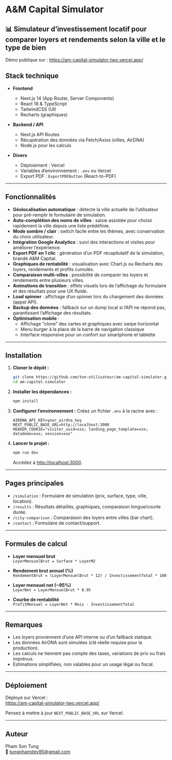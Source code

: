 # A&M Capital Simulator

📊 **Simulateur d’investissement locatif** pour comparer loyers et rendements selon la ville et le type de bien
---

Démo publique sur : <https://am-capital-simulator-two.vercel.app/>

## Stack technique

- **Frontend**
  - Next.js 14 (App Router, Server Components)
  - React 18 & TypeScript
  - TailwindCSS (UI)
  - Recharts (graphiques)

- **Backend / API**
  - Next.js API Routes
  - Récupération des données via Fetch/Axios (villes, AirDNA)
  - Node.js pour les calculs

- **Divers**
  - Déploiement : Vercel
  - Variables d’environnement : `.env` ou Vercel
  - Export PDF : `ExportPDFButton` (React-to-PDF)

---

## Fonctionnalités

- **Géolocalisation automatique** : détecte la ville actuelle de l’utilisateur pour pré-remplir le formulaire de simulation.  
- **Auto-complétion des noms de villes** : saisie assistée pour choisir rapidement la ville depuis une liste prédéfinie.  
- **Mode sombre / clair** : switch facile entre les thèmes, avec conservation du choix utilisateur.  
- **Intégration Google Analytics** : suivi des interactions et visites pour améliorer l’expérience.  
- **Export PDF en 1 clic** : génération d’un PDF récapitulatif de la simulation, brandé A&M Capital.  
- **Graphiques de rentabilité** : visualisation avec Chart.js ou Recharts des loyers, rendements et profits cumulés.  
- **Comparaison multi-villes** : possibilité de comparer les loyers et rendements entre plusieurs villes.  
- **Animations de transition** : effets visuels lors de l’affichage du formulaire et des résultats pour une UX fluide.  
- **Load spinner** : affichage d’un spinner lors du chargement des données (appel API).  
- **Backup des données** : fallback sur un dump local si l’API ne répond pas, garantissant l’affichage des résultats.  
- **Optimisation mobile** :  
  - Affichage “clone” des cartes et graphiques avec swipe horizontal  
  - Menu burger à la place de la barre de navigation classique  
  - Interface responsive pour un confort sur smartphone et tablette

---

## Installation

1. **Cloner le dépôt :**

   ```bash
   git clone https://github.com/ton-utilisateur/am-capital-simulator.git
   cd am-capital-simulator
   ```

2. **Installer les dépendances :**

   ```bash
   npm install
   ```

3. **Configurer l’environnement :**
   Créez un fichier `.env` à la racine avec :

   ```env
   AIRDNA_API_KEY=your_airdna_key
   NEXT_PUBLIC_BASE_URL=http://localhost:3000
   HEADER_COOKIE="visitor_uuid=xxx; landing_page_template=xxx; datadome=xxx; session=xxx"
   ```

4. **Lancer le projet :**

   ```bash
   npm run dev
   ```

   Accédez à [http://localhost:3000](http://localhost:3000).

---

## Pages principales

- `/simulation` : Formulaire de simulation (prix, surface, type, ville, location).
- `/results` : Résultats détaillés, graphiques, comparaison longue/courte durée.
- `/city-comparison` : Comparaison des loyers entre villes (bar chart).
- `/contact` : Formulaire de contact/support.

---

## Formules de calcul

- **Loyer mensuel brut**  
  `LoyerMensuelBrut = Surface * LoyerM2`

- **Rendement brut annuel (%)**  
  `RendementBrut = (LoyerMensuelBrut * 12) / InvestissementTotal * 100`

- **Loyer mensuel net (~95%)**  
  `LoyerNet = LoyerMensuelBrut * 0.95`

- **Courbe de rentabilité**  
  `ProfitMensuel = LoyerNet * Mois - InvestissementTotal`

---

## Remarques

- Les loyers proviennent d’une API interne ou d’un fallback statique.
- Les données AirDNA sont simulées (clé réelle requise pour la production).
- Les calculs ne tiennent pas compte des taxes, variations de prix ou frais imprévus.
- Estimations simplifiées, non valables pour un usage légal ou fiscal.

---

## Déploiement

Déployé sur Vercel :  
<https://am-capital-simulator-two.vercel.app/>

Pensez à mettre à jour `NEXT_PUBLIC_BASE_URL` sur Vercel.

---

## Auteur

Pham Son Tung  
📧 <tungphamdev95@gmail.com>
